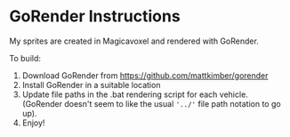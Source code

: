 # GoRender Instructions

My sprites are created in Magicavoxel and rendered with GoRender.

To build:

1. Download GoRender from https://github.com/mattkimber/gorender
2. Install GoRender in a suitable location
3. Update file paths in the .bat rendering script for each vehicle. (GoRender doesn't seem to like the usual `'../'` file path notation to go up).
4. Enjoy!